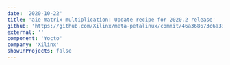 ```yaml
---
date: '2020-10-22'
title: 'aie-matrix-multiplication: Update recipe for 2020.2 release'
github: 'https://github.com/Xilinx/meta-petalinux/commit/46a368673c6a3318634e7af04ae0fe6fed315e9b'
external: ''
component: 'Yocto'
company: 'Xilinx'
showInProjects: false
---
```

